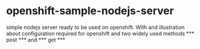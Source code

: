 # openshift-sample-nodejs-server

simple nodejs server ready to be used on openshift.
With and illustration about configuration required for openshift and two widely used methods *** post *** and *** get ***
